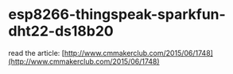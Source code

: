# esp8266-thingspeak-sparkfun-dht22-ds18b20

read the article:  [http://www.cmmakerclub.com/2015/06/1748](http://www.cmmakerclub.com/2015/06/1748)